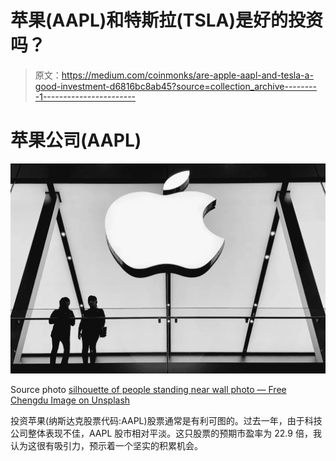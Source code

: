 # 苹果(AAPL)和特斯拉(TSLA)是好的投资吗？

> 原文：<https://medium.com/coinmonks/are-apple-aapl-and-tesla-a-good-investment-d6816bc8ab45?source=collection_archive---------1----------------------->

# 苹果公司(AAPL)

![](img/b60687d56a6d4dd5372ede5b2926b78a.png)

Source photo [silhouette of people standing near wall photo — Free Chengdu Image on Unsplash](https://unsplash.com/photos/7DOU5NlNIcE)

投资苹果(纳斯达克股票代码:AAPL)股票通常是有利可图的。过去一年，由于科技公司整体表现不佳，AAPL 股市相对平淡。这只股票的预期市盈率为 22.9 倍，我认为这很有吸引力，预示着一个坚实的积累机会。